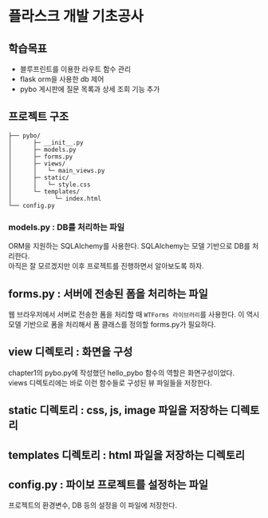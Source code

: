 # 플라스크 개발 기초공사

## 학습목표
- 블루프린트를 이용한 라우트 함수 관리
- flask orm을 사용한 db 제어
- pybo 게시판에 질문 목록과 상세 조회 기능 추가 

## 프로젝트 구조 
```
├── pybo/
│      ├─ __init__.py
│      ├─ models.py
│      ├─ forms.py
│      ├─ views/
│      │   └─ main_views.py
│      ├─ static/
│      │   └─ style.css
│      └─ templates/
│            └─ index.html
└── config.py
```

### models.py : DB를 처리하는 파일 

ORM을 지원하는 SQLAlchemy를 사용한다. SQLAlchemy는 모델 기반으로 DB를 처리한다.  
아직은 잘 모르겠지만 이후 프로젝트를 진행하면서 알아보도록 하자. 

## forms.py : 서버에 전송된 폼을 처리하는 파일 

웹 브라우저에서 서버로 전송한 폼을 처리할 때 `WTForms 라이브러리`를 사용한다. 
이 역시 모델 기반으로 폼을 처리해서 폼 클래스를 정의할 forms.py가 필요하다. 

## view 디렉토리 : 화면을 구성

chapter1의 pybo.py에 작성했던 hello_pybo 함수의 역할은 화면구성이었다.  
views 디렉토리에는 바로 이런 함수들로 구성된 뷰 파일들을 저장한다. 

## static 디렉토리 : css, js, image 파일을 저장하는 디렉토리 

## templates 디렉토리 : html 파일을 저장하는 디렉토리 

## config.py : 파이보 프로젝트를 설정하는 파일 

프로젝트의 환경변수, DB 등의 설정을 이 파일에 저장한다. 